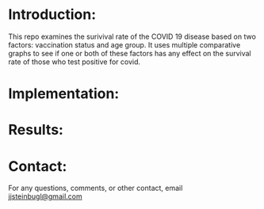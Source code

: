 # Introduction:
This repo examines the surivival rate of the COVID 19 disease based on two factors: vaccination status and age group. It uses multiple comparative graphs to see if one or both of these factors has any effect on the survival rate of those who test positive for covid.
# Implementation:

# Results:
# Contact:
For any questions, comments, or other contact, email jjsteinbugl@gmail.com
